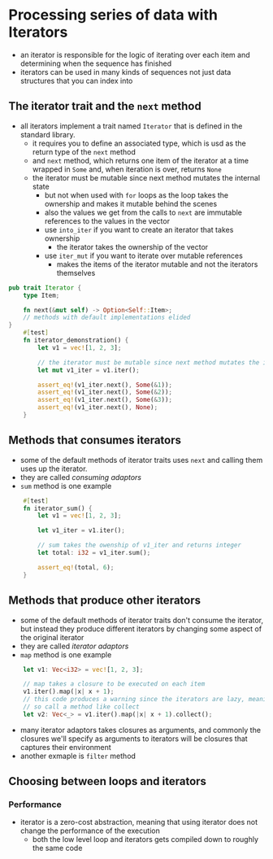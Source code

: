 # Processing series of data with Iterators
- an iterator is responsible for the logic of iterating over each item and determining when the sequence has finished
- iterators can be used in many kinds of sequences not just data structures that you can index into
## The iterator trait and the `next` method
- all iterators implement a trait named `Iterator` that is defined in the standard library.
  - it requires you to define an associated type, which is usd as the return type of the `next` method
  - and `next` method, which returns one item of the iterator at a time wrapped in `Some` and, when iteration is over, returns `None`
  - the iterator must be mutable since next method mutates the internal state
    - but not when used with `for` loops as the loop takes the ownership and makes it mutable behind the scenes 
    - also the values we get from the calls to `next` are immutable references to the values in the vector
    - use `into_iter` if you want to create an iterator that takes ownership
      - the iterator takes the ownership of the vector
    - use `iter_mut` if you want to iterate over mutable references
      - makes the items of the iterator mutable and not the iterators themselves
```rust
pub trait Iterator {
    type Item;

    fn next(&mut self) -> Option<Self::Item>;
    // methods with default implementations elided
}
    #[test]
    fn iterator_demonstration() {
        let v1 = vec![1, 2, 3];

        // the iterator must be mutable since next method mutates the internal state
        let mut v1_iter = v1.iter(); 

        assert_eq!(v1_iter.next(), Some(&1));
        assert_eq!(v1_iter.next(), Some(&2));
        assert_eq!(v1_iter.next(), Some(&3));
        assert_eq!(v1_iter.next(), None);
    }
```
## Methods that consumes iterators
- some of the default methods of iterator traits uses `next` and calling them uses up the iterator. 
- they are called *consuming adaptors*
- `sum` method is one example
```rust
    #[test]
    fn iterator_sum() {
        let v1 = vec![1, 2, 3];

        let v1_iter = v1.iter();

        // sum takes the owenship of v1_iter and returns integer
        let total: i32 = v1_iter.sum();

        assert_eq!(total, 6);
    }
```
## Methods that produce other iterators
- some of the default methods of iterator traits don't consume the iterator, but instead they produce different iterators by changing some aspect of the original iterator
- they are called *iterator adaptors*
- `map` method is one example
```rust
    let v1: Vec<i32> = vec![1, 2, 3];

    // map takes a closure to be executed on each item
    v1.iter().map(|x| x + 1);
    // this code produces a warning since the iterators are lazy, meaning they have no effect until you call methods on them
    // so call a method like collect
    let v2: Vec<_> = v1.iter().map(|x| x + 1).collect();
```
- many iterator adaptors takes closures as arguments, and commonly the closures we'll specify as arguments to iterators will be closures that captures their environment
- another exmaple is `filter` method

## Choosing between loops and iterators 
### Performance
- iterator is a zero-cost abstraction, meaning that using iterator does not change the performance of the execution
  - both the low level loop and iterators gets compiled down to roughly the same code
